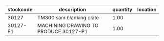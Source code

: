 |stockcode|description|quantity|location|
|---------|-----------|--------|--------|
|30127|TM300 sam blanking plate|1.00||
|30127-F1|MACHINING DRAWING TO PRODUCE 30127-P1|1.00||
